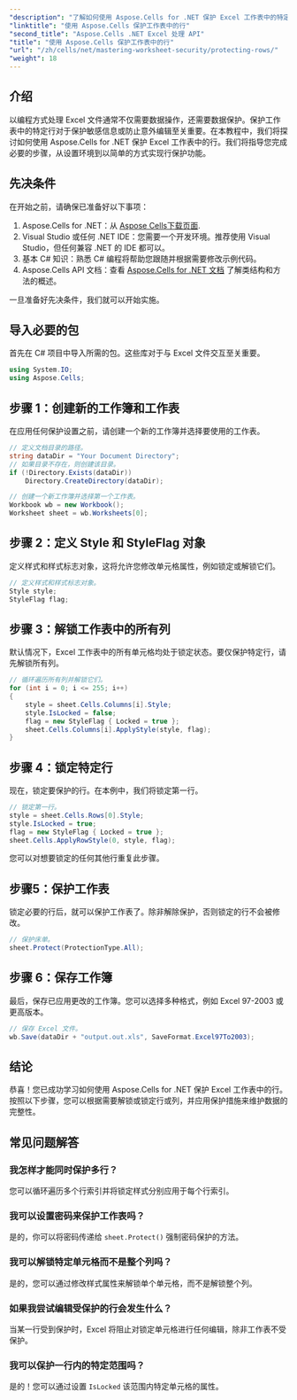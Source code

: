 ```yaml
---
"description": "了解如何使用 Aspose.Cells for .NET 保护 Excel 工作表中的特定行，从而确保敏感信息的安全。本教程内容全面，涵盖从环境设置到数据保护的所有内容。"
"linktitle": "使用 Aspose.Cells 保护工作表中的行"
"second_title": "Aspose.Cells .NET Excel 处理 API"
"title": "使用 Aspose.Cells 保护工作表中的行"
"url": "/zh/cells/net/mastering-worksheet-security/protecting-rows/"
"weight": 18
---
```


## 介绍

以编程方式处理 Excel 文件通常不仅需要数据操作，还需要数据保护。保护工作表中的特定行对于保护敏感信息或防止意外编辑至关重要。在本教程中，我们将探讨如何使用 Aspose.Cells for .NET 保护 Excel 工作表中的行。我们将指导您完成必要的步骤，从设置环境到以简单的方式实现行保护功能。

## 先决条件
在开始之前，请确保已准备好以下事项：

1. Aspose.Cells for .NET：从 [Aspose Cells下载页面](https://releases。aspose.com/cells/net/).
2. Visual Studio 或任何 .NET IDE：您需要一个开发环境。推荐使用 Visual Studio，但任何兼容 .NET 的 IDE 都可以。
3. 基本 C# 知识：熟悉 C# 编程将帮助您跟随并根据需要修改示例代码。
4. Aspose.Cells API 文档：查看 [Aspose.Cells for .NET 文档](https://reference.aspose.com/cells/net/) 了解类结构和方法的概述。

一旦准备好先决条件，我们就可以开始实施。

## 导入必要的包
首先在 C# 项目中导入所需的包。这些库对于与 Excel 文件交互至关重要。

```csharp
using System.IO;
using Aspose.Cells;
```

## 步骤 1：创建新的工作簿和工作表
在应用任何保护设置之前，请创建一个新的工作簿并选择要使用的工作表。

```csharp
// 定义文档目录的路径。
string dataDir = "Your Document Directory";
// 如果目录不存在，则创建该目录。
if (!Directory.Exists(dataDir))
    Directory.CreateDirectory(dataDir);

// 创建一个新工作簿并选择第一个工作表。
Workbook wb = new Workbook();
Worksheet sheet = wb.Worksheets[0];
```

## 步骤 2：定义 Style 和 StyleFlag 对象
定义样式和样式标志对象，这将允许您修改单元格属性，例如锁定或解锁它们。

```csharp
// 定义样式和样式标志对象。
Style style;
StyleFlag flag;
```

## 步骤 3：解锁工作表中的所有列
默认情况下，Excel 工作表中的所有单元格均处于锁定状态。要仅保护特定行，请先解锁所有列。

```csharp
// 循环遍历所有列并解锁它们。
for (int i = 0; i <= 255; i++)
{
    style = sheet.Cells.Columns[i].Style;
    style.IsLocked = false;
    flag = new StyleFlag { Locked = true };
    sheet.Cells.Columns[i].ApplyStyle(style, flag);
}
```

## 步骤 4：锁定特定行
现在，锁定要保护的行。在本例中，我们将锁定第一行。

```csharp
// 锁定第一行。
style = sheet.Cells.Rows[0].Style;
style.IsLocked = true;
flag = new StyleFlag { Locked = true };
sheet.Cells.ApplyRowStyle(0, style, flag);
```

您可以对想要锁定的任何其他行重复此步骤。

## 步骤5：保护工作表
锁定必要的行后，就可以保护工作表了。除非解除保护，否则锁定的行不会被修改。

```csharp
// 保护床单。
sheet.Protect(ProtectionType.All);
```

## 步骤 6：保存工作簿
最后，保存已应用更改的工作簿。您可以选择多种格式，例如 Excel 97-2003 或更高版本。

```csharp
// 保存 Excel 文件。
wb.Save(dataDir + "output.out.xls", SaveFormat.Excel97To2003);
```

## 结论
恭喜！您已成功学习如何使用 Aspose.Cells for .NET 保护 Excel 工作表中的行。按照以下步骤，您可以根据需要解锁或锁定行或列，并应用保护措施来维护数据的完整性。

## 常见问题解答
### 我怎样才能同时保护多行？
您可以循环遍历多个行索引并将锁定样式分别应用于每个行索引。

### 我可以设置密码来保护工作表吗？
是的，你可以将密码传递给 `sheet.Protect()` 强制密码保护的方法。

### 我可以解锁特定单元格而不是整个列吗？
是的，您可以通过修改样式属性来解锁单个单元格，而不是解锁整个列。

### 如果我尝试编辑受保护的行会发生什么？
当某一行受到保护时，Excel 将阻止对锁定单元格进行任何编辑，除非工作表不受保护。

### 我可以保护一行内的特定范围吗？
是的！您可以通过设置 `IsLocked` 该范围内特定单元格的属性。